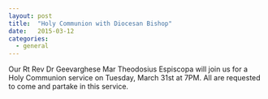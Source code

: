 ```yaml
---
layout: post
title:  "Holy Communion with Diocesan Bishop"
date:   2015-03-12 
categories: 
  - general
---
```

Our Rt Rev Dr Geevarghese Mar Theodosius Espiscopa will join us for a Holy Communion service on Tuesday, March 31st at 7PM.  All are requested to come and partake in this service.